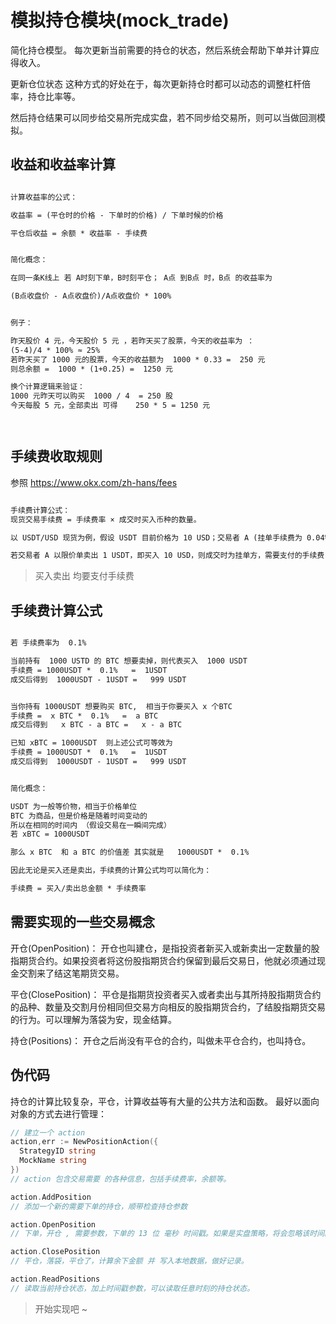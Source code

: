 # 模拟持仓模块(mock_trade)

简化持仓模型。
每次更新当前需要的持仓的状态，然后系统会帮助下单并计算应得收入。

更新仓位状态
这种方式的好处在于，每次更新持仓时都可以动态的调整杠杆倍率，持仓比率等。

然后持仓结果可以同步给交易所完成实盘，若不同步给交易所，则可以当做回测模拟。

## 收益和收益率计算

```txt

计算收益率的公式：

收益率 = (平仓时的价格 - 下单时的价格) / 下单时候的价格

平仓后收益 = 余额 * 收益率 - 手续费


简化概念：

在同一条K线上 若 A时刻下单，B时刻平仓； A点 到B点 时，B点 的收益率为

(B点收盘价 - A点收盘价)/A点收盘价 * 100%


例子：

昨天股价 4 元，今天股价 5 元 ，若昨天买了股票，今天的收益率为 ：
(5-4)/4 * 100% ≈ 25%
若昨天买了 1000 元的股票，今天的收益额为  1000 * 0.33 =  250 元
则总余额 =  1000 * (1+0.25) =  1250 元

换个计算逻辑来验证：
1000 元昨天可以购买  1000 / 4  = 250 股
今天每股 5 元，全部卖出 可得    250 * 5 = 1250 元




```

## 手续费收取规则

参照 https://www.okx.com/zh-hans/fees

```txt

手续费计算公式：
现货交易手续费 = 手续费率 × 成交时买入币种的数量。

以 USDT/USD 现货为例，假设 USDT 目前价格为 10 USD；交易者 A (挂单手续费为 0.04%，吃单手续费为 0.1%) 以市价单买入 1 USDT，成交时为吃单方，需要支付的手续费 = 0.1% × 1 = 0.001 USDT，成交后将获得 0.999 USDT；

若交易者 A 以限价单卖出 1 USDT，即买入 10 USD，则成交时为挂单方，需要支付的手续费 = 0.04% × 10 = 0.004 USD，成交后将获得 9.996 USD。

```

> 买入卖出 均要支付手续费

## 手续费计算公式

```txt

若 手续费率为  0.1%

当前持有  1000 USTD 的 BTC 想要卖掉，则代表买入  1000 USDT
手续费 = 1000USDT *  0.1%   =  1USDT
成交后得到  1000USDT - 1USDT =   999 USDT


当你持有 1000USDT 想要购买 BTC,  相当于你要买入 x 个BTC
手续费 =  x BTC *  0.1%   =  a BTC
成交后得到   x BTC - a BTC =   x - a BTC

已知 xBTC = 1000USDT  则上述公式可等效为
手续费 = 1000USDT *  0.1%   =  1USDT
成交后得到  1000USDT - 1USDT =   999 USDT


简化概念：

USDT 为一般等价物，相当于价格单位
BTC 为商品，但是价格是随着时间变动的
所以在相同的时间内 （假设交易在一瞬间完成）
若 xBTC = 1000USDT

那么 x BTC  和 a BTC 的价值差 其实就是   1000USDT *  0.1%

因此无论是买入还是卖出，手续费的计算公式均可以简化为：

手续费 = 买入/卖出总金额 * 手续费率

```

## 需要实现的一些交易概念

开仓(OpenPosition)：
开仓也叫建仓，是指投资者新买入或新卖出一定数量的股指期货合约。如果投资者将这份股指期货合约保留到最后交易日，他就必须通过现金交割来了结这笔期货交易。

平仓(ClosePosition)：
平仓是指期货投资者买入或者卖出与其所持股指期货合约的品种、数量及交割月份相同但交易方向相反的股指期货合约，了结股指期货交易的行为。可以理解为落袋为安，现金结算。

持仓(Positions)：
开仓之后尚没有平仓的合约，叫做未平仓合约，也叫持仓。

## 伪代码

持仓的计算比较复杂，平仓，计算收益等有大量的公共方法和函数。
最好以面向对象的方式去进行管理：

```go
// 建立一个 action
action,err := NewPositionAction({
  StrategyID string
  MockName string
})
// action 包含交易需要 的各种信息，包括手续费率，余额等。

action.AddPosition
// 添加一个新的需要下单的持仓，顺带检查持仓参数

action.OpenPosition
// 下单，开仓 , 需要参数，下单的 13 位 毫秒 时间戳。如果是实盘策略，将会忽略该时间。

action.ClosePosition
// 平仓，落袋，平仓了，计算余下金额 并 写入本地数据，做好记录。

action.ReadPositions
// 读取当前持仓状态，加上时间戳参数，可以读取任意时刻的持仓状态。

```

> 开始实现吧 ~
